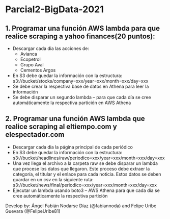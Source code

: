 # Parcial2-BigData-2021

## 1. Programar una función AWS lambda para que realice scraping a yahoo finances(20 puntos): 
* Descargar cada dia las acciones de: 
    * Avianca 
    * Ecopetrol 
    * Grupo Aval 
    * Cementos Argos
* En S3 debe quedar la información con la estructura: s3://bucket/stocks/company=xxx/year=xxx/month=xxx/day=xxx 
* Se debe crear la respectiva base de datos en Athena para leer la información
* Se debe disparar un segundo lambda – para que cada día se cree automáticamente la respectiva partición en AWS Athena 

## 2. Programar una función AWS lambda que realice scraping al eltiempo.com y elespectador.com
* Descargar cada dia la página principal de cada periódico
* En S3 debe quedar la información con la estructura: s3://bucket/headlines/raw/periodico=xxx/year=xxx/month=xxx/day=xxx
* Una vez llega el archivo a la carpeta raw se debe disparar un lambda que procese los datos que llegaron. Este proceso debe extraer la categoría, el titular y el enlace para cada noticia. Estos datos se deben guardar en un csv en la siguiente ruta: s3://bucket/news/final/periodico=xxx/year=xxx/month=xxx/day=xxx
* Ejecutar un lambda usando boto3 – AWS Athena para que cada día se cree automáticamente la respectiva partición

Develop by: Ángel Fabián Nodarse Díaz (@fabiannoda) and Felipe Uribe Guevara (@FelipeUribe81)



